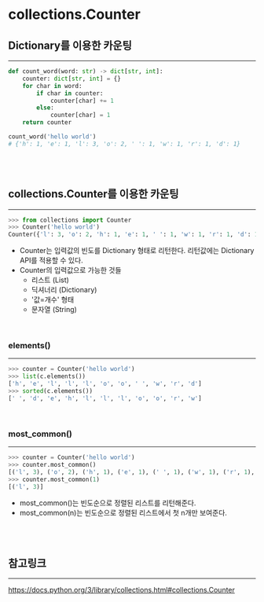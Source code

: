 # collections.Counter

## Dictionary를 이용한 카운팅

---

```python
def count_word(word: str) -> dict[str, int]:
    counter: dict[str, int] = {}
    for char in word:
        if char in counter:
            counter[char] += 1
        else:
            counter[char] = 1
    return counter

count_word('hello world')
# {'h': 1, 'e': 1, 'l': 3, 'o': 2, ' ': 1, 'w': 1, 'r': 1, 'd': 1}
```

<br>

<br>

## collections.Counter를 이용한 카운팅

---

```python
>>> from collections import Counter
>>> Counter('hello world')
Counter({'l': 3, 'o': 2, 'h': 1, 'e': 1, ' ': 1, 'w': 1, 'r': 1, 'd': 1})
```

-   Counter는 입력값의 빈도를 Dictionary 형태로 리턴한다. 리턴값에는 Dictionary API를 적용할 수 있다.
-   Counter의 입력값으로 가능한 것들
    -   리스트 (List)
    -   딕셔너리 (Dictionary)
    -   '값=개수' 형태
    -   문자열 (String)

<br>

### elements()

---

```python
>>> counter = Counter('hello world')
>>> list(c.elements())
['h', 'e', 'l', 'l', 'l', 'o', 'o', ' ', 'w', 'r', 'd']
>>> sorted(c.elements())
[' ', 'd', 'e', 'h', 'l', 'l', 'l', 'o', 'o', 'r', 'w']
```

<br>

### most_common()

---

```python
>>> counter = Counter('hello world')
>>> counter.most_common()
[('l', 3), ('o', 2), ('h', 1), ('e', 1), (' ', 1), ('w', 1), ('r', 1), ('d', 1)]
>>> counter.most_common(1)
[('l', 3)]
```

-   most_common()는 빈도순으로 정렬된 리스트를 리턴해준다.
-   most_common(n)는 빈도순으로 정렬된 리스트에서 첫 n개만 보여준다.

<br>

<br>

## 참고링크

---

https://docs.python.org/3/library/collections.html#collections.Counter
